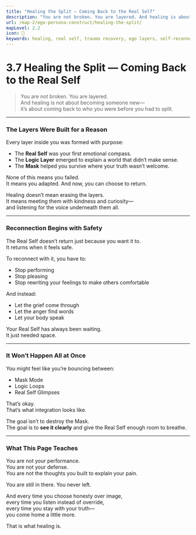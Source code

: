 ```yaml
---
title: "Healing the Split — Coming Back to the Real Self"
description: "You are not broken. You are layered. And healing is about returning to who you were before you had to split."
url: /map-2/ego-persona-construct/healing-the-split/
mapLevel: 2.2
icon: 🌱
keywords: healing, real self, trauma recovery, ego layers, self-reconnection, authenticity, inner child, nervous system safety
---
```


# 3.7 Healing the Split — Coming Back to the Real Self

> You are not broken. You are layered.  
> And healing is not about becoming someone new—  
> it’s about coming back to who you were before you had to split.

---

### **The Layers Were Built for a Reason**

Every layer inside you was formed with purpose:

- The **Real Self** was your first emotional compass.  
- The **Logic Layer** emerged to explain a world that didn’t make sense.  
- The **Mask** helped you survive where your truth wasn’t welcome.

None of this means you failed.  
It means you adapted. And now, you can choose to return.

Healing doesn’t mean erasing the layers.  
It means meeting them with kindness and curiosity—  
and listening for the voice underneath them all.

---

### **Reconnection Begins with Safety**

The Real Self doesn’t return just because you want it to.  
It returns when it feels safe.

To reconnect with it, you have to:

- Stop performing  
- Stop pleasing  
- Stop rewriting your feelings to make others comfortable

And instead:

- Let the grief come through  
- Let the anger find words  
- Let your body speak

Your Real Self has always been waiting.  
It just needed space.

---

### **It Won’t Happen All at Once**

You might feel like you’re bouncing between:

- Mask Mode  
- Logic Loops  
- Real Self Glimpses

That’s okay.  
That’s what integration looks like.

The goal isn’t to destroy the Mask.  
The goal is to **see it clearly** and give the Real Self enough room to breathe.

---

### **What This Page Teaches**

You are not your performance.  
You are not your defense.  
You are not the thoughts you built to explain your pain.

You are still in there. You never left.

And every time you choose honesty over image,  
every time you listen instead of override,  
every time you stay with your truth—  
you come home a little more.

That is what healing is.